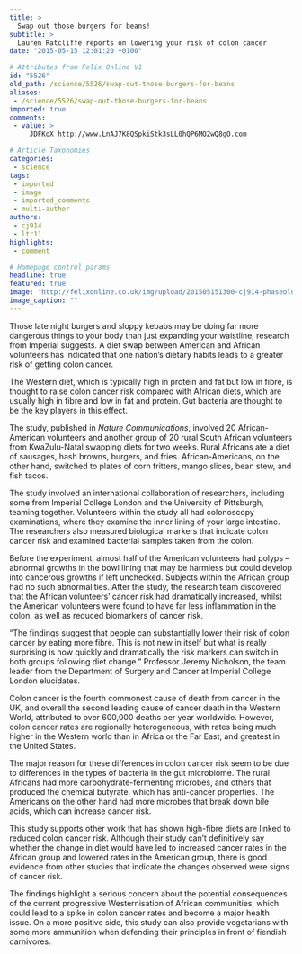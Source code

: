 ```yaml
---
title: >
  Swap out those burgers for beans!
subtitle: >
  Lauren Ratcliffe reports on lowering your risk of colon cancer
date: "2015-05-15 12:01:20 +0100"

# Attributes from Felix Online V1
id: "5526"
old_path: /science/5526/swap-out-those-burgers-for-beans
aliases:
 - /science/5526/swap-out-those-burgers-for-beans
imported: true
comments:
 - value: >
     JDFKoX http://www.LnAJ7K8QSpkiStk3sLL0hQP6MO2wQ8gO.com

# Article Taxonomies
categories:
 - science
tags:
 - imported
 - image
 - imported_comments
 - multi-author
authors:
 - cj914
 - ltr11
highlights:
 - comment

# Homepage control params
headline: true
featured: true
image: "http://felixonline.co.uk/img/upload/201505151300-cj914-phaseolus_beans.jpg"
image_caption: ""
---
```


Those late night burgers and sloppy kebabs may be doing far more dangerous things to your body than just expanding your waistline, research from Imperial suggests. A diet swap between American and African volunteers has indicated that one nation’s dietary habits leads to a greater risk of getting colon cancer.

The Western diet, which is typically high in protein and fat but low in fibre, is thought to raise colon cancer risk compared with African diets, which are usually high in fibre and low in fat and protein. Gut bacteria are thought to be the key players in this effect.

The study, published in _Nature Communications_, involved 20 African-American volunteers and another group of 20 rural South African volunteers from KwaZulu-Natal swapping diets for two weeks. Rural Africans ate a diet of sausages, hash browns, burgers, and fries. African-Americans, on the other hand, switched to plates of corn fritters, mango slices, bean stew, and fish tacos.

The study involved an international collaboration of researchers, including some from Imperial College London and the University of Pittsburgh, teaming together. Volunteers within the study all had colonoscopy examinations, where they examine the inner lining of your large intestine. The researchers also measured biological markers that indicate colon cancer risk and examined bacterial samples taken from the colon.

Before the experiment, almost half of the American volunteers had polyps – abnormal growths in the bowl lining that may be harmless but could develop into cancerous growths if left unchecked. Subjects within the African group had no such abnormalities. After the study, the research team discovered that the African volunteers’ cancer risk had dramatically increased, whilst the American volunteers were found to have far less inflammation in the colon, as well as reduced biomarkers of cancer risk.

“The findings suggest that people can substantially lower their risk of colon cancer by eating more fibre. This is not new in itself but what is really surprising is how quickly and dramatically the risk markers can switch in both groups following diet change.” Professor Jeremy Nicholson, the team leader from the Department of Surgery and Cancer at Imperial College London elucidates.

Colon cancer is the fourth commonest cause of death from cancer in the UK, and overall the second leading cause of cancer death in the Western World, attributed to over 600,000 deaths per year worldwide. However, colon cancer rates are regionally heterogeneous, with rates being much higher in the Western world than in Africa or the Far East, and greatest in the United States.

The major reason for these differences in colon cancer risk seem to be due to differences in the types of bacteria in the gut microbiome. The rural Africans had more carbohydrate-fermenting microbes, and others that produced the chemical butyrate, which has anti-cancer properties. The Americans on the other hand had more microbes that break down bile acids, which can increase cancer risk.

This study supports other work that has shown high-fibre diets are linked to reduced colon cancer risk. Although their study can’t definitively say whether the change in diet would have led to increased cancer rates in the African group and lowered rates in the American group, there is good evidence from other studies that indicate the changes observed were signs of cancer risk.

The findings highlight a serious concern about the potential consequences of the current progressive Westernisation of African communities, which could lead to a spike in colon cancer rates and become a major health issue. On a more positive side, this study can also provide vegetarians with some more ammunition when defending their principles in front of fiendish carnivores.
